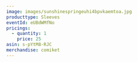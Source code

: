```yaml
---
image: images/sunshinespringeuhi4bpvkaemtoa.jpg
producttype: Sleeves
eventId: eUBdWMfNo
pricings:
  - quantity: 1
    price: 25
asin: s-pYtM8-RJC
merchandise: comiket
---
```

